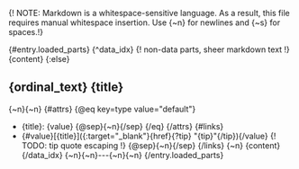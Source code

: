 {! NOTE: Markdown is a whitespace-sensitive language. As a result, this file requires
manual whitespace insertion. Use {~n} for newlines and {~s} for spaces.!}

{#entry.loaded_parts}
{^data_idx}
{! non-data parts, sheer markdown text !}
{content}
{:else}
## {ordinal_text} {title}
{~n}{~n}
{#attrs}
{@eq key=type value="default"}
   * {title}: {value}
   {@sep}{~n}{/sep}
{/eq}
{/attrs}
{#links}
   * {#value}[{title}]({:target="_blank"}{href}{?tip} "{tip}"{/tip}){/value}
      {! TODO: tip quote escaping !}
{@sep}{~n}{/sep}
{/links}
{~n}
{content}
{/data_idx}
{~n}{~n}---{~n}{~n}
{/entry.loaded_parts}
